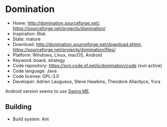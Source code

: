 # Domination

- Home: http://domination.sourceforge.net/, https://sourceforge.net/projects/domination/
- Inspiration: Risk
- State: mature
- Download: http://domination.sourceforge.net/download.shtml, https://sourceforge.net/projects/domination/files/
- Platform: Windows, Linux, macOS, Android
- Keyword: board, strategy
- Code repository: https://svn.code.sf.net/p/domination/code (svn active)
- Code language: Java
- Code license: GPL-3.0
- Developer: Adrien Laugueux, Steve Hawkins, Theodore Allardyce, Yura

Android version seems to use [Swing ME](https://sourceforge.net/projects/swingme/).

## Building

- Build system: Ant
